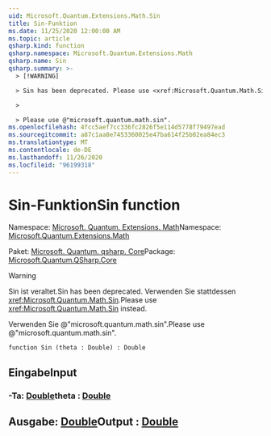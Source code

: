 ```yaml
---
uid: Microsoft.Quantum.Extensions.Math.Sin
title: Sin-Funktion
ms.date: 11/25/2020 12:00:00 AM
ms.topic: article
qsharp.kind: function
qsharp.namespace: Microsoft.Quantum.Extensions.Math
qsharp.name: Sin
qsharp.summary: >-
  > [!WARNING]

  > Sin has been deprecated. Please use <xref:Microsoft.Quantum.Math.Sin> instead.

  >

  > Please use @"microsoft.quantum.math.sin".
ms.openlocfilehash: 4fcc5aef7cc336fc2826f5e114d5778f79497ead
ms.sourcegitcommit: a87c1aa8e7453360025e47ba614f25b02ea84ec3
ms.translationtype: MT
ms.contentlocale: de-DE
ms.lasthandoff: 11/26/2020
ms.locfileid: "96199318"
---
```

# <a name="sin-function"></a><span data-ttu-id="fc5a6-102">Sin-Funktion</span><span class="sxs-lookup"><span data-stu-id="fc5a6-102">Sin function</span></span>

<span data-ttu-id="fc5a6-103">Namespace: [Microsoft. Quantum. Extensions. Math](xref:Microsoft.Quantum.Extensions.Math)</span><span class="sxs-lookup"><span data-stu-id="fc5a6-103">Namespace: [Microsoft.Quantum.Extensions.Math](xref:Microsoft.Quantum.Extensions.Math)</span></span>

<span data-ttu-id="fc5a6-104">Paket: [Microsoft. Quantum. qsharp. Core](https://nuget.org/packages/Microsoft.Quantum.QSharp.Core)</span><span class="sxs-lookup"><span data-stu-id="fc5a6-104">Package: [Microsoft.Quantum.QSharp.Core](https://nuget.org/packages/Microsoft.Quantum.QSharp.Core)</span></span>


> [!WARNING]
> <span data-ttu-id="fc5a6-105">Sin ist veraltet.</span><span class="sxs-lookup"><span data-stu-id="fc5a6-105">Sin has been deprecated.</span></span> <span data-ttu-id="fc5a6-106">Verwenden Sie stattdessen <xref:Microsoft.Quantum.Math.Sin>.</span><span class="sxs-lookup"><span data-stu-id="fc5a6-106">Please use <xref:Microsoft.Quantum.Math.Sin> instead.</span></span>
>
> <span data-ttu-id="fc5a6-107">Verwenden Sie @"microsoft.quantum.math.sin".</span><span class="sxs-lookup"><span data-stu-id="fc5a6-107">Please use @"microsoft.quantum.math.sin".</span></span>



```qsharp
function Sin (theta : Double) : Double
```


## <a name="input"></a><span data-ttu-id="fc5a6-108">Eingabe</span><span class="sxs-lookup"><span data-stu-id="fc5a6-108">Input</span></span>

### <a name="theta--double"></a><span data-ttu-id="fc5a6-109">-Ta: [Double](xref:microsoft.quantum.lang-ref.double)</span><span class="sxs-lookup"><span data-stu-id="fc5a6-109">theta : [Double](xref:microsoft.quantum.lang-ref.double)</span></span>





## <a name="output--double"></a><span data-ttu-id="fc5a6-110">Ausgabe: [Double](xref:microsoft.quantum.lang-ref.double)</span><span class="sxs-lookup"><span data-stu-id="fc5a6-110">Output : [Double](xref:microsoft.quantum.lang-ref.double)</span></span>

